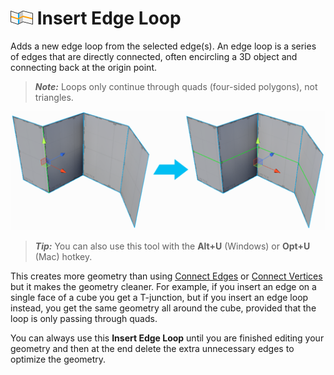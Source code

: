 # ![Insert Edge Loop icon](images/icons/Edge_InsertLoop.png) Insert Edge Loop

Adds a new edge loop from the selected edge(s). An edge loop is a series of edges that are directly connected, often encircling a 3D object and connecting back at the origin point.

> ***Note:*** Loops only continue through quads (four-sided polygons), not triangles.

![Insert horizontal loop on plane](images/InsertEdgeLoop_Example.png)

> ***Tip:*** You can also use this tool with the **Alt+U** (Windows) or **Opt+U** (Mac) hotkey.

This creates more geometry than using [Connect Edges](Edge_Connect.md) or [Connect Vertices](Vert_Connect.md) but it makes the geometry cleaner. For example, if you insert an edge on a single face of a cube you get a T-junction, but if you insert an edge loop instead, you get the same geometry all around the cube, provided that the loop is only passing through quads.

You can always use this **Insert Edge Loop** until you are finished editing your geometry and then at the end delete the extra unnecessary edges to optimize the geometry.

